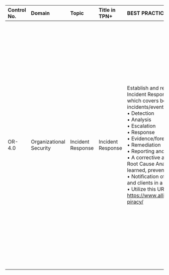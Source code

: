 | Control No. | Domain | Topic | Title in TPN+ | BEST PRACTICES: | ADDITIONAL RECOMMENDATIONS: |
| :--- | :--- | :--- | :--- | :--- | :--- |
| OR-4.0 | Organizational Security | Incident Response | Incident Response | Establish and regularly review a formal Incident Response policy and process, which covers both IT and content incidents/events, to include the following: <br>• Detection<br>• Analysis<br>• Escalation<br>• Response<br>• Evidence/forensics<br>• Remediation<br>• Reporting and metrics<br>• A corrective action process to include Root Cause Analysis (RCA), lessons learned, preventative measures taken, etc.<br>• Notification of affected business partners and clients in a timely manner<br>• Utilize this URL to report piracy incidents: https://www.alliance4creativity.com/report-piracy/ | • Establish an Incident Response team, including a designated lead<br>• Incidents are addressed within 48 hours<br>• Notify impacted clients as soon as possible and provide high-level incident details<br>• Regularly update, through an established cadence with clients, with new information throughout the investigation<br>• Apply to all relevant full- and part-time employees, consultants, contractors, interns, freelancers, temporary workers, and visitors<br>• Maintain key contact information, including business partners and clients <br>• Notification of law enforcement<br>• Anonymous reporting<br>• Hire third-party cybersecurity partner for incidents, as needed<br> |
